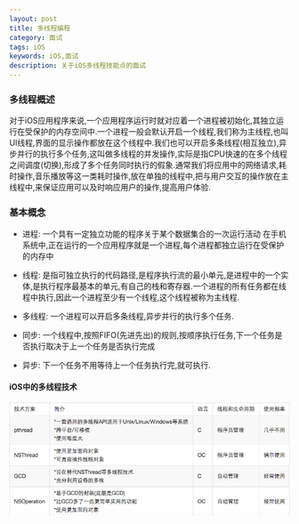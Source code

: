 ```yaml
---
layout: post
title: 多线程编程
category: 面试
tags: iOS
keywords: iOS,面试
description: 关于iOS多线程技能点的面试
---
```


### 多线程概述

对于iOS应用程序来说,一个应用程序运行时就对应着一个进程被初始化,其独立运行在受保护的内存空间中.一个进程一般会默认开启一个线程,我们称为主线程,也叫UI线程,界面的显示操作都放在这个线程中.我们也可以开启多条线程(相互独立),异步并行的执行多个任务,这叫做多线程的并发操作,实际是指CPU快速的在多个线程之间调度(切换),形成了多个任务同时执行的假象.通常我们将应用中的网络请求,耗时操作,音乐播放等这一类耗时操作,放在单独的线程中,把与用户交互的操作放在主线程中,来保证应用可以及时响应用户的操作,提高用户体验.
   
### 基本概念

 - 进程: 
    一个具有一定独立功能的程序关于某个数据集合的一次运行活动
    在手机系统中,正在运行的一个应用程序就是一个进程,每个进程都独立运行在受保护的内存中

 - 线程: 是指可独立执行的代码路径,是程序执行流的最小单元,是进程中的一个实体,是执行程序最基本的单元,有自己的栈和寄存器.一个进程的所有任务都在线程中执行,因此一个进程至少有一个线程,这个线程被称为主线程.
 
 - 多线程: 一个进程可以开启多条线程,异步并行的执行多个任务.
 - 同步: 一个线程中,按照FIFO(先进先出)的规则,按顺序执行任务,下一个任务是否执行取决于上一个任务是否执行完成
 - 异步: 下一个任务不用等待上一个任务执行完,就可执行.

#### iOS中的多线程技术
 
 ![](/assets/img/iosmultythreading.png)
